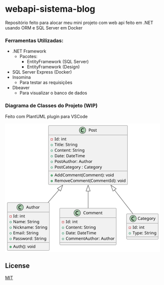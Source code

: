 # webapi-sistema-blog
Repositório feito para alocar meu mini projeto com web api feito em .NET usando ORM e SQL Server em Docker

### Ferramentas Utilizadas:
- .NET Framework
  - Pacotes:
    - EntityFramework (SQL Server)
    - EntityFramework (Design)
- SQL Server Express (Docker)
- Insomina
  - Para testar as requisições
- Dbeaver
  - Para visualizar o banco de dados

### Diagrama de Classes do Projeto (WIP)
Feito com PlantUML plugin para VSCode

![Classes Diagram](uml/BlogSystem.png)

## License

[MIT](https://choosealicense.com/licenses/mit/)
